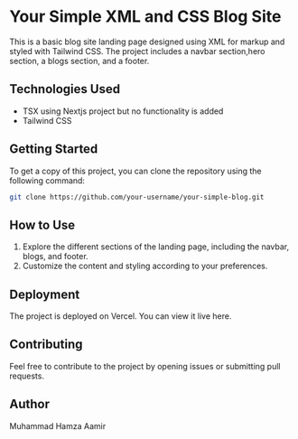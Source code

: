 # Your Simple XML and CSS Blog Site

This is a basic blog site landing page designed using XML for markup and styled with Tailwind CSS. The project includes a navbar section,hero section, a blogs section, and a footer.

## Technologies Used

- TSX using Nextjs project but no functionality is added
- Tailwind CSS

## Getting Started

To get a copy of this project, you can clone the repository using the following command:

```bash
git clone https://github.com/your-username/your-simple-blog.git
```

## How to Use

1) Explore the different sections of the landing page, including the navbar, blogs, and footer.
2) Customize the content and styling according to your preferences.

## Deployment
The project is deployed on Vercel. You can view it live here.

## Contributing
Feel free to contribute to the project by opening issues or submitting pull requests.

## Author
Muhammad Hamza Aamir